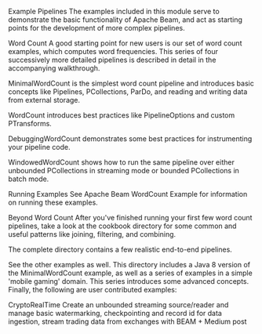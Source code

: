 Example Pipelines
The examples included in this module serve to demonstrate the basic functionality of Apache Beam, and act as starting points for the development of more complex pipelines.

Word Count
A good starting point for new users is our set of word count examples, which computes word frequencies. This series of four successively more detailed pipelines is described in detail in the accompanying walkthrough.

MinimalWordCount is the simplest word count pipeline and introduces basic concepts like Pipelines, PCollections, ParDo, and reading and writing data from external storage.

WordCount introduces best practices like PipelineOptions and custom PTransforms.

DebuggingWordCount demonstrates some best practices for instrumenting your pipeline code.

WindowedWordCount shows how to run the same pipeline over either unbounded PCollections in streaming mode or bounded PCollections in batch mode.

Running Examples
See Apache Beam WordCount Example for information on running these examples.

Beyond Word Count
After you've finished running your first few word count pipelines, take a look at the cookbook directory for some common and useful patterns like joining, filtering, and combining.

The complete directory contains a few realistic end-to-end pipelines.

See the other examples as well. This directory includes a Java 8 version of the MinimalWordCount example, as well as a series of examples in a simple 'mobile gaming' domain. This series introduces some advanced concepts. Finally, the following are user contributed examples:

CryptoRealTime Create an unbounded streaming source/reader and manage basic watermarking, checkpointing and record id for data ingestion, stream trading data from exchanges with BEAM + Medium post
